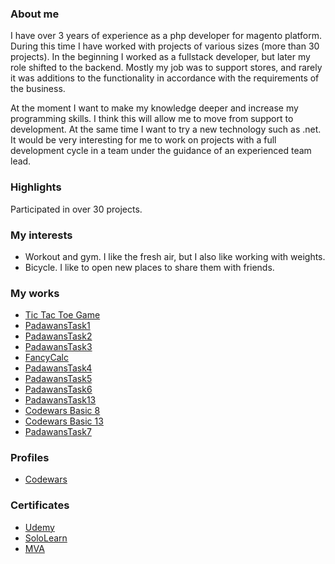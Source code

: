 ### About me

I have over 3 years of experience as a php developer for magento platform. During this time I have worked with projects of various sizes (more than 30 projects). In the beginning I worked as a fullstack developer, but later my role shifted to the backend. Mostly my job was to support stores, and rarely it was additions to the functionality in accordance with the requirements of the business.

At the moment I want to make my knowledge deeper and increase my programming skills. I think this will allow me to move from support to development. At the same time I want to try a new technology such as .net. It would be very interesting for me to work on projects with a full development cycle in a team under the guidance of an experienced team lead.

### Highlights

Participated in over 30 projects.

### My interests

- Workout and gym. I like the fresh air, but I also like working with weights.
- Bicycle. I like to open new places to share them with friends.

### My works
- [Tic Tac Toe Game](https://github.com/alex-zakharov113/TicTacToe.git)
- [PadawansTask1](https://github.com/alex-zakharov113/PadawansTask1.git)
- [PadawansTask2](https://github.com/alex-zakharov113/PadawansTask2.git)
- [PadawansTask3](https://github.com/alex-zakharov113/PadawansTask3.git)
- [FancyCalc](https://github.com/alex-zakharov113/FancyCalc.git)
- [PadawansTask4](https://github.com/alex-zakharov113/PadawansTask4.git)
- [PadawansTask5](https://github.com/alex-zakharov113/PadawansTask5.git)
- [PadawansTask6](https://github.com/alex-zakharov113/PadawansTask6.git)
- [PadawansTask13](https://github.com/alex-zakharov113/PadawansTask13.git)
- [Codewars Basic 8](https://github.com/alex-zakharov113/CWBasic08.git)
- [Codewars Basic 13](https://github.com/alex-zakharov113/CWBasic13.git)
- [PadawansTask7](https://github.com/alex-zakharov113/PadawansTask7.git)

### Profiles
- [Codewars](https://www.codewars.com/users/alex-zakharov)

### Certificates
- [Udemy](https://www.udemy.com/certificate/UC-B18WJLAI/)
- [SoloLearn](https://alex-zakharov113.github.io/SoloLearnCertificate.pdf)
- [MVA](https://alex-zakharov113.github.io/MvaCertificate.pdf)